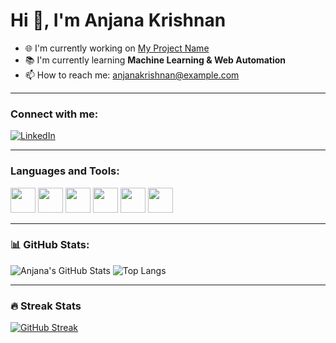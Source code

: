 # Hi 👋, I'm Anjana Krishnan

- 🌐 I'm currently working on [My Project Name](https://github.com/AnjanaKrishnan/ProjectRepo)
- 📚 I'm currently learning **Machine Learning & Web Automation**
- 📫 How to reach me: anjanakrishnan@example.com

---

### Connect with me:
[![LinkedIn](https://img.shields.io/badge/LinkedIn-blue?style=flat&logo=linkedin)](https://linkedin.com/in/your-profile)

---

### Languages and Tools:
<img src="https://cdn.jsdelivr.net/gh/devicons/devicon/icons/python/python-original.svg" width="40"/> 
<img src="https://cdn.jsdelivr.net/gh/devicons/devicon/icons/javascript/javascript-original.svg" width="40"/>
<img src="https://cdn.jsdelivr.net/gh/devicons/devicon/icons/c/c-original.svg" width="40"/>
<img src="https://cdn.jsdelivr.net/gh/devicons/devicon/icons/html5/html5-original.svg" width="40"/>
<img src="https://cdn.jsdelivr.net/gh/devicons/devicon/icons/css3/css3-original.svg" width="40"/>
<img src="https://cdn.jsdelivr.net/gh/devicons/devicon/icons/mysql/mysql-original.svg" width="40"/>

---

### 📊 GitHub Stats:
![Anjana's GitHub Stats](https://github-readme-stats.vercel.app/api?username=AnjanaKrishnan&show_icons=true&theme=radical)
![Top Langs](https://github-readme-stats.vercel.app/api/top-langs/?username=AnjanaKrishnan&layout=compact&theme=radical)

---

### 🔥 Streak Stats
[![GitHub Streak](https://github-readme-streak-stats.herokuapp.com/?user=AnjanaKrishnan&theme=radical)](https://git.io/streak-stats)

<!--
**AnjanaK31/AnjanaK31** is a ✨ _special_ ✨ repository because its `README.md` (this file) appears on your GitHub profile.

Here are some ideas to get you started:

- 🔭 I’m currently working on ...
- 🌱 I’m currently learning ...
- 👯 I’m looking to collaborate on ...
- 🤔 I’m looking for help with ...
- 💬 Ask me about ...
- 📫 How to reach me: ...
- 😄 Pronouns: ...
- ⚡ Fun fact: ...
-->
